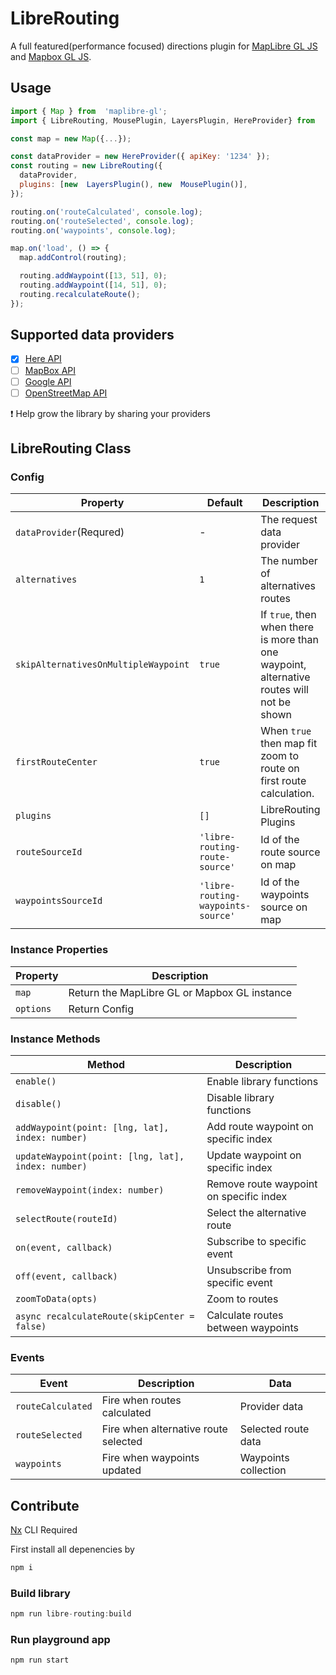 # LibreRouting

A full featured(performance focused) directions plugin for [MapLibre GL JS](https://github.com/maplibre/maplibre-gl-js) and [Mapbox GL JS](https://github.com/mapbox/mapbox-gl-js).

## Usage

```js
import { Map } from  'maplibre-gl';
import { LibreRouting, MousePlugin, LayersPlugin, HereProvider} from  'libre-routing';

const map = new Map({...});

const dataProvider = new HereProvider({ apiKey: '1234' });
const routing = new LibreRouting({
  dataProvider,
  plugins: [new  LayersPlugin(), new  MousePlugin()],
});

routing.on('routeCalculated', console.log);
routing.on('routeSelected', console.log);
routing.on('waypoints', console.log);

map.on('load', () => {
  map.addControl(routing);

  routing.addWaypoint([13, 51], 0);
  routing.addWaypoint([14, 51], 0);
  routing.recalculateRoute();
});
```

## Supported data providers

- [x] [Here API](https://www.here.com/)
- [ ] [MapBox API](https://docs.mapbox.com/help/glossary/directions-api/)
- [ ] [Google API](https://developers.google.com/maps/documentation/directions/overview)
- [ ] [OpenStreetMap API](https://wiki.openstreetmap.org/wiki/Routing)

:exclamation: Help grow the library by sharing your providers

## LibreRouting Class

### Config

| Property                             | Default                            | Description                                                                                |
| ------------------------------------ | ---------------------------------- | ------------------------------------------------------------------------------------------ |
| `dataProvider`(Requred)              | -                                  | The request data provider                                                                  |
| `alternatives`                       | `1`                                | The number of alternatives routes                                                          |
| `skipAlternativesOnMultipleWaypoint` | `true`                             | If `true`, then when there is more than one waypoint, alternative routes will not be shown |
| `firstRouteCenter`                   | `true`                             | When `true` then map fit zoom to route on first route calculation.                         |
| `plugins`                            | `[]`                               | LibreRouting Plugins                                                                       |
| `routeSourceId`                      | `'libre-routing-route-source'`     | Id of the route source on map                                                              |
| `waypointsSourceId`                  | `'libre-routing-waypoints-source'` | Id of the waypoints source on map                                                          |

### Instance Properties

| Property  | Description                                  |
| --------- | -------------------------------------------- |
| `map`     | Return the MapLibre GL or Mapbox GL instance |
| `options` | Return Config                                |

### Instance Methods

| Method                                             | Description                             |
| -------------------------------------------------- | --------------------------------------- |
| `enable()`                                         | Enable library functions                |
| `disable()`                                        | Disable library functions               |
| `addWaypoint(point: [lng, lat], index: number)`    | Add route waypoint on specific index    |
| `updateWaypoint(point: [lng, lat], index: number)` | Update waypoint on specific index       |
| `removeWaypoint(index: number)`                    | Remove route waypoint on specific index |
| `selectRoute(routeId)`                             | Select the alternative route            |
| `on(event, callback)`                              | Subscribe to specific event             |
| `off(event, callback)`                             | Unsubscribe from specific event         |
| `zoomToData(opts)`                                 | Zoom to routes                          |
| `async recalculateRoute(skipCenter = false)`       | Calculate routes between waypoints      |

### Events

| Event             | Description                          | Data                 |
| ----------------- | ------------------------------------ | -------------------- |
| `routeCalculated` | Fire when routes calculated          | Provider data        |
| `routeSelected`   | Fire when alternative route selected | Selected route data  |
| `waypoints`       | Fire when waypoints updated          | Waypoints collection |

## Contribute

[Nx](https://nx.dev/using-nx/nx-cli) CLI Required

First install all depenencies by

```js
npm i
```

### Build library

```js
npm run libre-routing:build
```

### Run playground app

```js
npm run start
```
